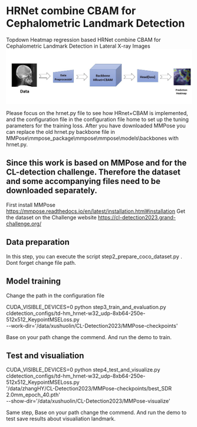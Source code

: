 # HRNet combine CBAM for Cephalometric Landmark Detection
Topdown Heatmap regression based HRNet combine CBAM for Cephalometric Landmark Detection in Lateral X-ray Images
![Example Image](./7p.jpg)


Please focus on the hrnet.py file to see how HRnet+CBAM is implemented, and the configuration file in the configuration file home to set up the tuning parameters for the training loss.
After you have downloaded MMPose you can replace the old hrnet.py backbone file in MMPose\mmpose_package\mmpose\mmpose\models\backbones with hrnet.py.
## Since this work is based on MMPose and for the CL-detection challenge. Therefore the dataset and some accompanying files need to be downloaded separately.
First install MMPose https://mmpose.readthedocs.io/en/latest/installation.html#installation
Get the dataset on the Challenge website https://cl-detection2023.grand-challenge.org/

## Data preparation
In this step, you can execute the script step2_prepare_coco_dataset.py . Dont forget change file path.

## Model training
Change the path in the configuration file

CUDA_VISIBLE_DEVICES=0 python step3_train_and_evaluation.py \
cldetection_configs/td-hm_hrnet-w32_udp-8xb64-250e-512x512_KeypointMSELoss.py \
--work-dir='/data/xushuolin/CL-Detection2023/MMPose-checkpoints'

Base on your path change the commend. And run the demo to train.

## Test and visualiation

CUDA_VISIBLE_DEVICES=0 python step4_test_and_visualize.py \
cldetection_configs/td-hm_hrnet-w32_udp-8xb64-250e-512x512_KeypointMSELoss.py \
'/data/zhangHY/CL-Detection2023/MMPose-checkpoints/best_SDR 2.0mm_epoch_40.pth' \
--show-dir='/data/xushuolin/CL-Detection2023/MMPose-visualize' 

Same step, Base on your path change the commend. And run the demo to test save results about visualiation landmark.
